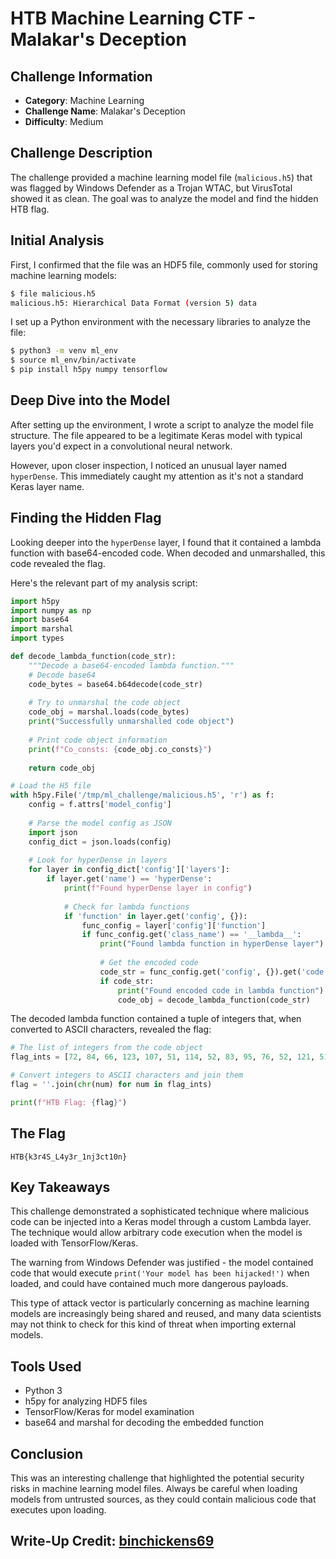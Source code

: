 # HTB Machine Learning CTF - Malakar's Deception

## Challenge Information
- **Category**: Machine Learning
- **Challenge Name**: Malakar's Deception
- **Difficulty**: Medium

## Challenge Description
The challenge provided a machine learning model file (`malicious.h5`) that was flagged by Windows Defender as a Trojan WTAC, but VirusTotal showed it as clean. The goal was to analyze the model and find the hidden HTB flag.

## Initial Analysis

First, I confirmed that the file was an HDF5 file, commonly used for storing machine learning models:

```bash
$ file malicious.h5
malicious.h5: Hierarchical Data Format (version 5) data
```

I set up a Python environment with the necessary libraries to analyze the file:

```bash
$ python3 -m venv ml_env
$ source ml_env/bin/activate
$ pip install h5py numpy tensorflow
```

## Deep Dive into the Model

After setting up the environment, I wrote a script to analyze the model file structure. The file appeared to be a legitimate Keras model with typical layers you'd expect in a convolutional neural network.

However, upon closer inspection, I noticed an unusual layer named `hyperDense`. This immediately caught my attention as it's not a standard Keras layer name.

## Finding the Hidden Flag

Looking deeper into the `hyperDense` layer, I found that it contained a lambda function with base64-encoded code. When decoded and unmarshalled, this code revealed the flag.

Here's the relevant part of my analysis script:

```python
import h5py
import numpy as np
import base64
import marshal
import types

def decode_lambda_function(code_str):
    """Decode a base64-encoded lambda function."""
    # Decode base64
    code_bytes = base64.b64decode(code_str)
    
    # Try to unmarshal the code object
    code_obj = marshal.loads(code_bytes)
    print("Successfully unmarshalled code object")
    
    # Print code object information
    print(f"Co_consts: {code_obj.co_consts}")
    
    return code_obj

# Load the H5 file
with h5py.File('/tmp/ml_challenge/malicious.h5', 'r') as f:
    config = f.attrs['model_config']
    
    # Parse the model config as JSON
    import json
    config_dict = json.loads(config)
    
    # Look for hyperDense in layers
    for layer in config_dict['config']['layers']:
        if layer.get('name') == 'hyperDense':
            print(f"Found hyperDense layer in config")
            
            # Check for lambda functions
            if 'function' in layer.get('config', {}):
                func_config = layer['config']['function']
                if func_config.get('class_name') == '__lambda__':
                    print("Found lambda function in hyperDense layer")
                    
                    # Get the encoded code
                    code_str = func_config.get('config', {}).get('code')
                    if code_str:
                        print("Found encoded code in lambda function")
                        code_obj = decode_lambda_function(code_str)
```

The decoded lambda function contained a tuple of integers that, when converted to ASCII characters, revealed the flag:

```python
# The list of integers from the code object
flag_ints = [72, 84, 66, 123, 107, 51, 114, 52, 83, 95, 76, 52, 121, 51, 114, 95, 49, 110, 106, 51, 99, 116, 49, 48, 110, 125]

# Convert integers to ASCII characters and join them
flag = ''.join(chr(num) for num in flag_ints)

print(f"HTB Flag: {flag}")
```

## The Flag

```
HTB{k3r4S_L4y3r_1nj3ct10n}
```

## Key Takeaways

This challenge demonstrated a sophisticated technique where malicious code can be injected into a Keras model through a custom Lambda layer. The technique would allow arbitrary code execution when the model is loaded with TensorFlow/Keras.

The warning from Windows Defender was justified - the model contained code that would execute `print('Your model has been hijacked!')` when loaded, and could have contained much more dangerous payloads.

This type of attack vector is particularly concerning as machine learning models are increasingly being shared and reused, and many data scientists may not think to check for this kind of threat when importing external models.

## Tools Used
- Python 3
- h5py for analyzing HDF5 files
- TensorFlow/Keras for model examination
- base64 and marshal for decoding the embedded function

## Conclusion

This was an interesting challenge that highlighted the potential security risks in machine learning model files. Always be careful when loading models from untrusted sources, as they could contain malicious code that executes upon loading.

## Write-Up Credit: [binchickens69](https://ctf.hackthebox.com/user/profile/605069)